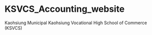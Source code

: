 # KSVCS_Accounting_website
Kaohsiung Municipal Kaohsiung Vocational High School of Commerce (KSVCS)
